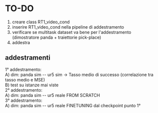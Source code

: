 # TO-DO

1) creare class RT1_video_cond
2) inserire RT1_video_cond nella pipeline di addestramento
3) verificare se multitask dataset va bene per l'addestramento (dimostratore panda + traiettorie pick-place)
4) addestra

## addestramenti
1° addestramento: \
  A) dim: panda sim  -- ur5 sim -> Tasso medio di successo (correlazione tra tasso medio e MSE) \
  B) test su istanze mai viste \
2° addestramento: \
  A) dim: panda sim -- ur5 reale FROM SCRATCH \
3° addestramento: \
  A) dim: panda sim -- ur5 reale FINETUNING dal checkpoint punto 1°